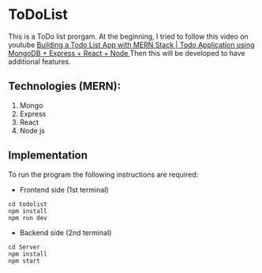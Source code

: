 # ToDoList
This is a ToDo list prorgam. At the beginning, I tried to follow this video on youtube [Building a Todo List App with MERN Stack | Todo Application using MongoDB + Express + React + Node
](https://youtu.be/BqRWK57dwqo?si=8XXTNi2Hbpa6N4Rv) Then this will be developed to have additional features.

## Technologies (MERN):
1. Mongo
2. Express
3. React
4. Node js

## Implementation 
To run the program the following instructions are required:
- Frontend side (1st terminal)
```
cd todolist
npm install
npm run dev
```


- Backend side (2nd terminal)
```
cd Server
npm install
npm start
```

